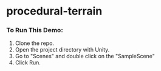 # procedural-terrain
### To Run This Demo:
1. Clone the repo.
2. Open the project directory with Unity.
3. Go to "Scenes" and double click on the "SampleScene"
4. Click Run.
